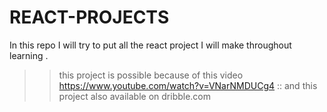 # REACT-PROJECTS
In this repo I will try to put all the react project I will make throughout learning .  
>> this project is possible because of this video 
>> https://www.youtube.com/watch?v=VNarNMDUCg4 ::
>> and this project also available on dribble.com
